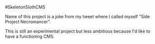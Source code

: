 #SkeletonSlothCMS

Name of this project is a joke from my tweet where I called myself "Side Project Necromancer".

This is still an experimental project but less ambitious because I'd like to have a functioning CMS.